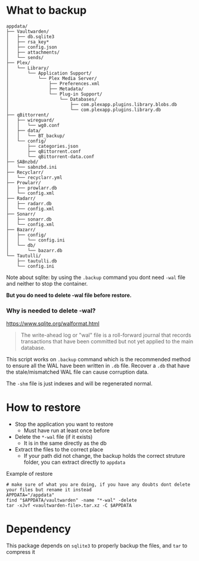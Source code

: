 # What to backup

```
appdata/
├── Vaultwarden/
│   ├── db.sqlite3
│   ├── rsa_key*
│   ├── config.json
│   ├── attachments/
│   └── sends/
├── Plex/
│   └── Library/
│       └── Application Support/
│           └── Plex Media Server/
│               ├── Preferences.xml
│               ├── Metadata/
│               └── Plug-in Support/
│                   └── Databases/
│                       ├── com.plexapp.plugins.library.blobs.db
│                       └── com.plexapp.plugins.library.db
├── qBittorrent/
│   ├── wireguard/
│   │   └── wg0.conf
│   ├── data/
│   │   └── BT_backup/
│   └── config/
│       ├── categories.json
│       ├── qBittorrent.conf
│       └── qBittorrent-data.conf
├── SABnzbd/
│   └── sabnzbd.ini
├── Recyclarr/
│   └── recyclarr.yml
├── Prowlarr/
│   ├── prowlarr.db
│   └── config.xml
├── Radarr/
│   ├── radarr.db
│   └── config.xml
├── Sonarr/
│   ├── sonarr.db
│   └── config.xml
├── Bazarr/
│   ├── config/
│   │   └── config.ini
│   └── db/
│       └── bazarr.db
└── Tautulli/
    ├── tautulli.db
    └── config.ini
```

Note about sqlite: by using the `.backup` command you dont need `-wal` file and neither to stop the container.

**But you do need to delete -wal file before restore.**

### Why is needed to delete -wal?

https://www.sqlite.org/walformat.html

> The write-ahead log or "wal" file is a roll-forward journal that records transactions that have been committed but not yet applied to the main database.

This script works on `.backup` command which is the recommended method to ensure all the WAL have been written in `.db` file. Recover a `.db` that have the stale/mismatched WAL file can cause corruption data.

The `-shm` file is just indexes and will be regenerated normal.

# How to restore

- Stop the application you want to restore
  - Must have run at least once before
- Delete the `*-wal` file (if it exists)
  - It is in the same directly as the db
- Extract the files to the correct place
  - If your path did not change, the backup holds the correct struture folder, you can extract directly to `appdata`

Example of restore
```
# make sure of what you are doing, if you have any doubts dont delete your files but rename it instead
APPDATA="/appdata"
find "$APPDATA/vaultwarden" -name "*-wal" -delete
tar -xJvf <vaultwarden-file>.tar.xz -C $APPDATA
```

# Dependency

This package depends on `sqlite3` to properly backup the files, and `tar` to compress it
